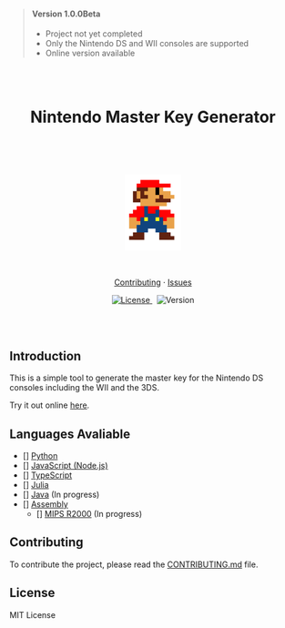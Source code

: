 
> #### Version 1.0.0Beta
> - Project not yet completed
> - Only the Nintendo DS and WII consoles are supported
> - Online version available

<br>
<br>
<h1 align="center"> Nintendo Master Key Generator</h1>
<br>
<br>
<br>
<p align="center">
    <img width="100px" src="./docs/img/mario.png" alt="Mario Logo" />
</p>
<br>
<p align="center">
    <a href="./CONTRIBUTING.md">Contributing</a>
    ·
    <a href="https://github.com/ZhengLinLei/nintendo-reset/issues">Issues</a>
</p>
<p align="center">
    <a href="https://opensource.org/licenses/Apache-2.0">
        <img src="https://img.shields.io/badge/License-MIT-blue.svg" alt="License" />
    </a>&nbsp;
    <a>
        <img src="https://img.shields.io/badge/version-1.0-brightgreen" alt="Version" />
    </a>
</p>
<br>
<br>

## Introduction

This is a simple tool to generate the master key for the Nintendo DS consoles including the WII and the 3DS.

Try it out online [here](https://zhenglinlei.github.io/nintendo-reset/).


## Languages Avaliable

- [] [Python](./python)
- [] [JavaScript (Node.js)](./javascript/)
- [] [TypeScript](./typescript/)
- [] [Julia](./julia/)
- [] [Java](./java/) (In progress)
- [] [Assembly](./assembly/)
    - [] [MIPS R2000](./assembly/mipsr2000/) (In progress)



## Contributing

To contribute the project, please read the [CONTRIBUTING.md](CONTRIBUTING.md) file.



## License

MIT License